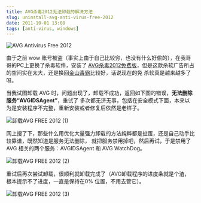 ```yaml
---
title: AVG杀毒2012无法卸载的解决方法
slug: uninstall-avg-anti-virus-free-2012
date: 2011-10-01 13:08
tags: [anti-virus, windows]
---
```


![AVG Antivirus Free 2012](http://pic.yupoo.com/greatghoul_v/BpqYYrqI/wodku.jpg "AVG Antivirus Free 2012")

由于之前 wow 账号被盗（事实上由于自己比较穷，也没有什么好偷的），在我哥哥的PC上更换了杀毒软件，安装了 
[AVG杀毒2012免费版][1]，但是这款杀软广告所占的空间实在太大，还是换回[金山毒霸][2]比较好，话说现在的免
杀软真是越来越多了呀。

当我试图卸载 AVG 时，问题出现了，卸载不成功，返回如下图的错误，**无法删除服务“AVGIDSAgent”**，重试了
多次都无济无事，包括在安全模式下面，本来以为是安装程序不完整，重新安装或者修复后依然是老样子。

![卸载AVG FREE 2012 (1)](http://pic.yupoo.com/greatghoul_v/BpqSb7F5/U3kil.png)

网上搜了下，那些什么用优化大量强力卸载的方法纯粹都是扯蛋，还是自己动手比较靠谱，既然知道是服务无法删除，
就把服务禁用掉吧，然后再试，于是禁用了 AVG 相关的两个服务：AVGIDSAgent 和 AVG WatchDog。

![卸载AVG FREE 2012 (2)](http://pic.yupoo.com/greatghoul_v/BpqSbtun/iAPW4.png)

重试后再次尝试卸载，很顺利就卸载完成了（AVG卸载程序的进度条就是个渣，根本提示不了进度，一直是保持在0%
位置，不用去管它）。

![卸载AVG FREE 2012 (3)](http://pic.yupoo.com/greatghoul_v/BpqSbvl9/NPssA.png)

[1]: http://www.avg.com/cn-zh/china-avg-antivirus-free "AVG杀毒2012免费版"
[2]: http://www.ijinshan.com/duba/index.shtml "金山毒霸"
